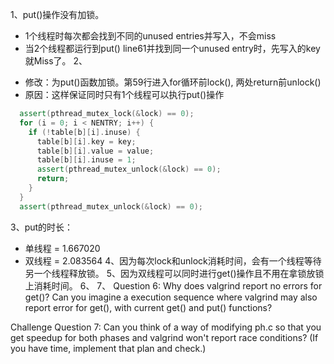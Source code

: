 1、put()操作没有加锁。
* 1个线程时每次都会找到不同的unused entries并写入，不会miss
* 当2个线程都运行到put() line61并找到同一个unused entry时，先写入的key就Miss了。
2、
- 修改：为put()函数加锁。第59行进入for循环前lock(), 两处return前unlock()
- 原因：这样保证同时只有1个线程可以执行put()操作
```cpp
  assert(pthread_mutex_lock(&lock) == 0);
  for (i = 0; i < NENTRY; i++) {  
    if (!table[b][i].inuse) {
      table[b][i].key = key;
      table[b][i].value = value;
      table[b][i].inuse = 1;
      assert(pthread_mutex_unlock(&lock) == 0);
      return;
    }
  }
  assert(pthread_mutex_unlock(&lock) == 0);
  ```
3、put的时长：
- 单线程 =  1.667020
- 双线程 =  2.083564
4、因为每次lock和unlock消耗时间，会有一个线程等待另一个线程释放锁。
5、因为双线程可以同时进行get()操作且不用在拿锁放锁上消耗时间。
6、
7、
Question 6: Why does valgrind report no errors for get()? Can you imagine a execution sequence where valgrind may also report error for get(), with current get() and put() functions?

Challenge
Question 7: Can you think of a way of modifying ph.c so that you get speedup for both phases and valgrind won't report race conditions? (If you have time, implement that plan and check.)

